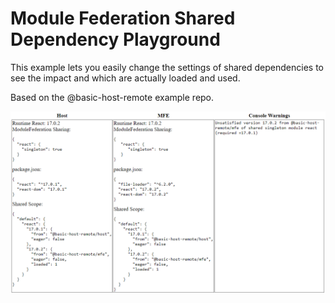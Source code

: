 # Module Federation Shared Dependency Playground

This example lets you easily change the settings of shared dependencies to see the impact and which are actually loaded and used.

Based on the @basic-host-remote example repo.

<img src="example.png">